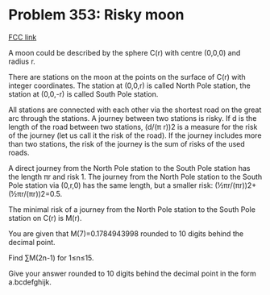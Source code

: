 # Problem 353: Risky moon

[FCC link](https://www.freecodecamp.org/learn/coding-interview-prep/project-euler/problem-353-risky-moon)

A moon could be described by the sphere C(r) with centre (0,0,0) and radius r.

There are stations on the moon at the points on the surface of C(r) with integer
coordinates. The station at (0,0,r) is called North Pole station, the station at
(0,0,-r) is called South Pole station.

All stations are connected with each other via the shortest road on the great
arc through the stations. A journey between two stations is risky. If d is the
length of the road between two stations, (d/(π r))2 is a measure for the risk of
the journey (let us call it the risk of the road). If the journey includes more
than two stations, the risk of the journey is the sum of risks of the used
roads.

A direct journey from the North Pole station to the South Pole station has the
length πr and risk 1. The journey from the North Pole station to the South Pole
station via (0,r,0) has the same length, but a smaller risk:
(½πr/(πr))2+(½πr/(πr))2=0.5.

The minimal risk of a journey from the North Pole station to the South Pole
station on C(r) is M(r).

You are given that M(7)=0.1784943998 rounded to 10 digits behind the decimal
point.

Find ∑M(2n-1) for 1≤n≤15.

Give your answer rounded to 10 digits behind the decimal point in the form
a.bcdefghijk.
